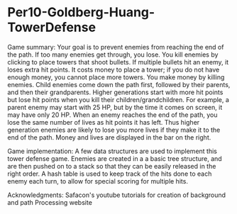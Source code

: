 Per10-Goldberg-Huang-TowerDefense
=================================

Game summary:
Your goal is to prevent enemies from reaching the end of the path. If too many enemies get through, you lose. You kill enemies by clicking to place towers that shoot bullets. If multiple bullets hit an enemy, it loses extra hit points. It costs money to place a tower; if you do not have enough money, you cannot place more towers. You make money by killing enemies. Child enemies come down the path first, followed by their parents, and then their grandparents. Higher generations start with more hit points but lose hit points when you kill their children/grandchildren. For example, a parent enemy may start with 25 HP, but by the time it comes on screen, it may have only 20 HP. When an enemy reaches the end of the path, you lose the same number of lives as hit points it has left. Thus higher generation enemies are likely to lose you more lives if they make it to the end of the path. Money and lives are displayed in the bar on the right.

Game implementation:
A few data structures are used to implement this tower defense game. Enemies are created in a a basic tree structure, and are then pushed on to a stack so that they can be easily released in the right order. A hash table is used to keep track of the hits done to each enemy each turn, to allow for special scoring for multiple hits.

Acknowledgments:
Safacon's youtube tutorials for creation of background and path
Processing website
